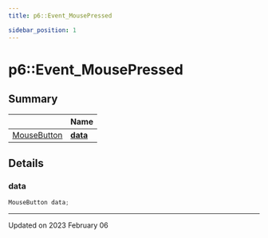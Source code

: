 ```yaml
---
title: p6::Event_MousePressed

sidebar_position: 1
---
```


# p6::Event_MousePressed







## Summary

|                | Name           |
| -------------- | -------------- |
| [MouseButton](/reference/Types/mouse_button) | **[data](/reference/Types/event___mouse_pressed#data)**  |

## Details


### data

```cpp
MouseButton data;
```


-------------------------------

Updated on 2023 February 06